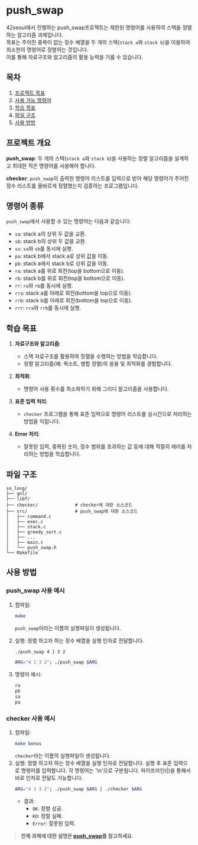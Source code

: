 # push_swap
42seoul에서 진행하는 push_swap프로젝트는 제한된 명령어를 사용하여 스택을 정렬하는 알고리즘 과제입니다.<br/>
목표는 주어진 중복이 없는 정수 배열을 두 개의 스택(`stack a`와 `stack b`)을 이용하여 최소한의 명령어로 정렬하는 것입니다.<br/>
이를 통해 자료구조와 알고리즘의 활용 능력을 기를 수 있습니다.

## 목차
1. [프로젝트 목표](#프로젝트-목표)
2. [사용 가능 명령어](#사용-가능-명령어)
3. [학습 목표](학습-목표)
4. [파일 구조](파알-구조)
5. [사용 방법](사용-방법)

## 프로젝트 개요
**push_swap**: 두 개의 스택(`stack a`와 `stack b`)을 사용하는 정렬 알고리즘을 설계하고 최대한 적은 명령어를 사용해야 합니다.

**checker**: `push_swap`이 출력한 명령어 리스트를 입력으로 받아 해당 명령어가 주어진 정수 리스트를 올바르게 정렬했는지 검증하는 프로그램입니다.

## 명령어 종류
`push_swap`에서 사용할 수 있는 명령어는 다음과 같습니다:
  - `sa`: stack a의 상위 두 값을 교환.
  - `sb`: stack b의 상위 두 값을 교환.
  - `ss`: `sa`와 `sb`를 동시에 실행.
  - `pa`: stack b에서 stack a로 상위 값을 이동.
  - `pb`: stack a에서 stack b로 상위 값을 이동.
  - `ra`: stack a를 위로 회전(top을 bottom으로 이동).
  - `rb`: stack b를 위로 회전(top을 bottom으로 이동).
  - `rr`: `ra`와 `rb`를 동시에 실행.
  - `rra`: stack a를 아래로 회전(bottom을 top으로 이동).
  - `rrb`: stack b를 아래로 회전(bottom을 top으로 이동).
  - `rrr`: `rra`와 `rrb`를 동시에 실행.

## 학습 목표

1. **자료구조와 알고리즘**:
   - 스택 자료구조를 활용하여 정렬을 수행하는 방법을 학습합니다.
   - 정렬 알고리즘(예: 퀵소트, 병합 정렬)의 응용 및 최적화를 경험합니다.

2. **최적화**:
   - 명령어 사용 횟수를 최소화하기 위해 그리디 알고리즘을 사용합니다.

3. **표준 입력 처리**:
   - `checker` 프로그램을 통해 표준 입력으로 명령어 리스트를 실시간으로 처리하는 방법을 익힙니다.

4. **Error 처리**:
   - 잘못된 입력, 중복된 숫자, 정수 범위를 초과하는 값 등에 대해 적절히 에러를 처리하는 방법을 학습합니다.

## 파일 구조

```plaintext
so_long/
├── gnl/
├── libf/
├── checker/              # checker에 대한 소스코드
├── src/                  # push_swap에 대한 소스코드
│   ├── command.c
│   ├── exec.c
│   ├── stack.c
│   ├── greedy_sort.c
│   ├── ...
│   ├── main.c
│   └── push_swap.h
└── Makefile
```

## 사용 방법

### push_swap 사용 예시

1. 컴파일:
   ```bash
   make
   ```
   `push_swap`이라는 이름의 실행파일이 생성됩니다.
2. 실행:
   정렬 하고자 하는 정수 배열을 실행 인자로 전달합니다.
   ```bash
   ./push_swap 4 1 3 2
   ```
   ```bash
   ARG="4 1 3 2"; ./push_swap $ARG
   ```

3. 명령어 예시:
   ```bash
   ra
   pb
   sa
   pa
   ```
### checker 사용 예시

1. 컴파일:
   ```bash
   make bonus
   ```
   `checker`라는 이름의 실행파일이 생성됩니다.
2. 실행:
   정렬 하고자 하는 정수 배열을 실행 인자로 전달합니다.
   실행 후 표준 입력으로 명령어를 입력합니다. 각 명령어는 '\n'으로 구분됩니다. 파이프라인(|)을 통해서 바로 인자로 전달도 가능합니다.
   ```bash
   ARG="4 1 3 2"; ./push_swap $ARG | ./checker $ARG
   ```
   - 결과:
     - `OK`: 정렬 성공.
     - `KO`: 정렬 실패.
     - `Error`: 잘못된 입력.

> **전체 과제에 대한 설명은 [push_swap](https://guiltless-break-8cc.notion.site/push_swap-ad66e4d7b2584ef0a86201ea4f12cede?pvs=4)를 참고하세요.**
